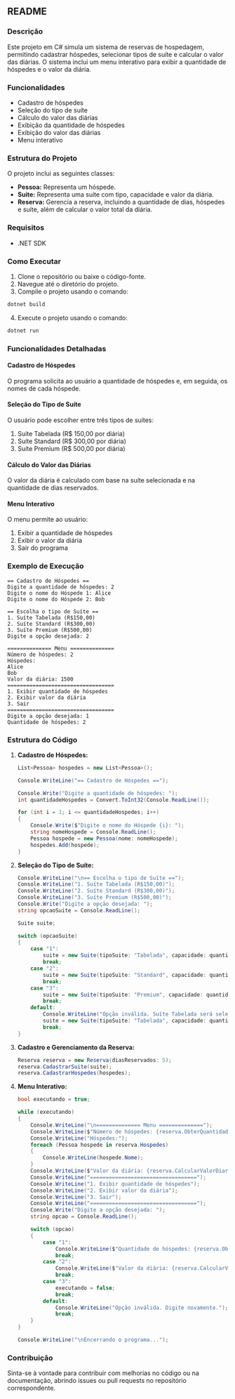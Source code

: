 ## README

### Descrição

Este projeto em C# simula um sistema de reservas de hospedagem, permitindo cadastrar hóspedes, selecionar tipos de suíte e calcular o valor das diárias. O sistema inclui um menu interativo para exibir a quantidade de hóspedes e o valor da diária.

### Funcionalidades

- Cadastro de hóspedes
- Seleção do tipo de suíte
- Cálculo do valor das diárias
- Exibição da quantidade de hóspedes
- Exibição do valor das diárias
- Menu interativo

### Estrutura do Projeto

O projeto inclui as seguintes classes:

- **Pessoa:** Representa um hóspede.
- **Suite:** Representa uma suíte com tipo, capacidade e valor da diária.
- **Reserva:** Gerencia a reserva, incluindo a quantidade de dias, hóspedes e suíte, além de calcular o valor total da diária.

### Requisitos

- .NET SDK

### Como Executar

1. Clone o repositório ou baixe o código-fonte.
2. Navegue até o diretório do projeto.
3. Compile o projeto usando o comando:

```bash
dotnet build
```

4. Execute o projeto usando o comando:

```bash
dotnet run
```

### Funcionalidades Detalhadas

#### Cadastro de Hóspedes

O programa solicita ao usuário a quantidade de hóspedes e, em seguida, os nomes de cada hóspede.

#### Seleção do Tipo de Suíte

O usuário pode escolher entre três tipos de suítes:
1. Suíte Tabelada (R$ 150,00 por diária)
2. Suíte Standard (R$ 300,00 por diária)
3. Suíte Premium (R$ 500,00 por diária)

#### Cálculo do Valor das Diárias

O valor da diária é calculado com base na suíte selecionada e na quantidade de dias reservados. 

#### Menu Interativo

O menu permite ao usuário:
1. Exibir a quantidade de hóspedes
2. Exibir o valor da diária
3. Sair do programa

### Exemplo de Execução

```plaintext
== Cadastro de Hóspedes ==
Digite a quantidade de hóspedes: 2
Digite o nome do Hóspede 1: Alice
Digite o nome do Hóspede 2: Bob

== Escolha o tipo de Suíte ==
1. Suíte Tabelada (R$150,00)
2. Suíte Standard (R$300,00)
3. Suíte Premium (R$500,00)
Digite a opção desejada: 2

============== Menu ==============
Número de hóspedes: 2
Hóspedes:
Alice
Bob
Valor da diária: 1500
==================================
1. Exibir quantidade de hóspedes
2. Exibir valor da diária
3. Sair
==================================
Digite a opção desejada: 1
Quantidade de hóspedes: 2
```

### Estrutura do Código

1. **Cadastro de Hóspedes:**
    ```csharp
    List<Pessoa> hospedes = new List<Pessoa>();

    Console.WriteLine("== Cadastro de Hóspedes ==");

    Console.Write("Digite a quantidade de hóspedes: ");
    int quantidadeHospedes = Convert.ToInt32(Console.ReadLine());

    for (int i = 1; i <= quantidadeHospedes; i++)
    {
        Console.Write($"Digite o nome do Hóspede {i}: ");
        string nomeHospede = Console.ReadLine();
        Pessoa hospede = new Pessoa(nome: nomeHospede);
        hospedes.Add(hospede);
    }
    ```

2. **Seleção do Tipo de Suíte:**
    ```csharp
    Console.WriteLine("\n== Escolha o tipo de Suíte ==");
    Console.WriteLine("1. Suíte Tabelada (R$150,00)");
    Console.WriteLine("2. Suíte Standard (R$300,00)");
    Console.WriteLine("3. Suíte Premium (R$500,00)");
    Console.Write("Digite a opção desejada: ");
    string opcaoSuite = Console.ReadLine();

    Suite suite;

    switch (opcaoSuite)
    {
        case "1":
            suite = new Suite(tipoSuite: "Tabelada", capacidade: quantidadeHospedes, valorDiaria: 150);
            break;
        case "2":
            suite = new Suite(tipoSuite: "Standard", capacidade: quantidadeHospedes, valorDiaria: 300);
            break;
        case "3":
            suite = new Suite(tipoSuite: "Premium", capacidade: quantidadeHospedes, valorDiaria: 500);
            break;
        default:
            Console.WriteLine("Opção inválida. Suíte Tabelada será selecionada por padrão.");
            suite = new Suite(tipoSuite: "Tabelada", capacidade: quantidadeHospedes, valorDiaria: 150);
            break;
    }
    ```

3. **Cadastro e Gerenciamento da Reserva:**
    ```csharp
    Reserva reserva = new Reserva(diasReservados: 5);
    reserva.CadastrarSuite(suite);
    reserva.CadastrarHospedes(hospedes);
    ```

4. **Menu Interativo:**
    ```csharp
    bool executando = true;

    while (executando)
    {
        Console.WriteLine("\n============== Menu ==============");
        Console.WriteLine($"Número de hóspedes: {reserva.ObterQuantidadeHospedes()}");
        Console.WriteLine("Hóspedes:");
        foreach (Pessoa hospede in reserva.Hospedes)
        {
            Console.WriteLine(hospede.Nome);
        }
        Console.WriteLine($"Valor da diária: {reserva.CalcularValorDiaria()}");
        Console.WriteLine("==================================");
        Console.WriteLine("1. Exibir quantidade de hóspedes");
        Console.WriteLine("2. Exibir valor da diária");
        Console.WriteLine("3. Sair");
        Console.WriteLine("==================================");
        Console.Write("Digite a opção desejada: ");
        string opcao = Console.ReadLine();

        switch (opcao)
        {
            case "1":
                Console.WriteLine($"Quantidade de hóspedes: {reserva.ObterQuantidadeHospedes()}");
                break;
            case "2":
                Console.WriteLine($"Valor da diária: {reserva.CalcularValorDiaria()}");
                break;
            case "3":
                executando = false;
                break;
            default:
                Console.WriteLine("Opção inválida. Digite novamente.");
                break;
        }
    }

    Console.WriteLine("\nEncerrando o programa...");
    ```

### Contribuição

Sinta-se à vontade para contribuir com melhorias no código ou na documentação, abrindo issues ou pull requests no repositório correspondente.
